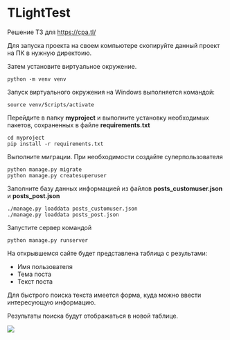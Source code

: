 # TLightTest
Решение ТЗ для https://cpa.tl/

Для запуска проекта на своем компьютере скопируйте данный проект на ПК в нужную директоию.

Затем установите виртуальное окружение.
```
python -m venv venv
```
Запуск виртуального окружения на Windows выполняется командой:
```
source venv/Scripts/activate
```
Перейдите в папку <b>myproject</b> и выполните установку необходимых пакетов, сохраненных в файле <b>requirements.txt</b>
```
cd myproject
pip install -r requirements.txt
```
Выполните миграции. При необходимости создайте суперпользователя
```
python manage.py migrate
python manage.py createsuperuser
```
Заполните базу данных информацией из файлов <b>posts_customuser.json</b> и <b>posts_post.json</b>
```
./manage.py loaddata posts_customuser.json
./manage.py loaddata posts_post.json
```
Запустите сервер командой
```
python manage.py runserver
```
На открывшемся сайте будет представлена таблица с результами: 
- Имя пользователя
- Тема поста
- Текст поста

Для быстрого поиска текста имеется форма, куда можно ввести интересующую информацию.

Результаты поиска будут отображаться в новой таблице.

<a target="_blank" href="http://g.recordit.co/zU8HsOzRvr.gif"><img src="preview.gif" /></a>
